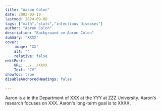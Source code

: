 ```yaml
---
title: "Aaron Colon"
date: 2003-03-10
lastmod: 2024-09-08
tags: ["math","stats","infectious diseases"]
author: "Aaron Colon"
description: "Background on Aaron Colon" 
summary: "XXXX"
cover:
    image: "XX"
    alt: ""
    relative: false
editPost:
    URL: ../../XXXX
    Text: "CV"
showToc: true
disableAnchoredHeadings: false

---
```


Aaron is a <majors and minors> in the Department of XXX at the YYY at ZZZ University.
Aaron's research focuses on XXX.
Aaron's long-term goal is to XXXX.


